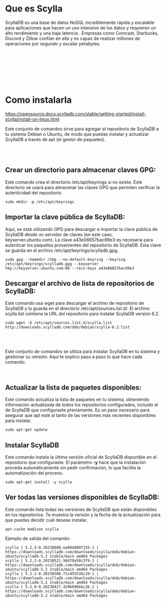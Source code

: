 # Que es Scylla

ScyllaDB es una base de datos NoSQL increíblemente rápida y escalable para aplicaciones que hacen un uso intensivo de los datos y requieren un alto rendimiento y una baja latencia . Empresas como Comcast, Starbucks, Discord y Zillow confían en ella y es capaz de realizar millones de operaciones por segundo y escalar petabytes.


<br>
<br>
<br>
<br>
<br>
<br>

# Como instalarla

https://opensource.docs.scylladb.com/stable/getting-started/install-scylla/install-on-linux.html

Este conjunto de comandos sirve para agregar el repositorio de ScyllaDB a tu sistema Debian o Ubuntu, de modo que puedas instalar y actualizar ScyllaDB a través de apt (el gestor de paquetes).

<br>
<br>


## Crear un directorio para almacenar claves GPG:

Este comando crea el directorio /etc/apt/keyrings si no existe. Este directorio se usará para almacenar las claves GPG que permiten verificar la autenticidad del repositorio.

```
sudo mkdir -p /etc/apt/keyrings
```


## Importar la clave pública de ScyllaDB:

Aquí, se está utilizando GPG para descargar e importar la clave pública de ScyllaDB desde un servidor de claves (en este caso, keyserver.ubuntu.com). La clave a43e06657bac99e3 es necesaria para autenticar los paquetes provenientes del repositorio de ScyllaDB. Esta clave se guarda en el archivo /etc/apt/keyrings/scylladb.gpg.

```
sudo gpg --homedir /tmp --no-default-keyring --keyring /etc/apt/keyrings/scylladb.gpg --keyserver hkp://keyserver.ubuntu.com:80 --recv-keys a43e06657bac99e3

```

## Descargar el archivo de lista de repositorios de ScyllaDB:

Este comando usa wget para descargar el archivo de repositorio de ScyllaDB y lo guarda en el directorio /etc/apt/sources.list.d/. El archivo scylla.list contiene la URL del repositorio para instalar ScyllaDB versión 6.2.

```
sudo wget -O /etc/apt/sources.list.d/scylla.list http://downloads.scylladb.com/deb/debian/scylla-6.2.list
```


<br>
<br>


Este conjunto de comandos se utiliza para instalar ScyllaDB en tu sistema y gestionar su versión. Aquí te explico paso a paso lo que hace cada comando:

<br>


## Actualizar la lista de paquetes disponibles:

Este comando actualiza la lista de paquetes en tu sistema, obteniendo información actualizada de todos los repositorios configurados, incluido el de ScyllaDB que configuraste previamente. Es un paso necesario para asegurar que apt esté al tanto de las versiones más recientes disponibles para instalar.

```
sudo apt-get update
```


## Instalar ScyllaDB

Este comando instala la última versión oficial de ScyllaDB disponible en el repositorio que configuraste. El parámetro **-y** hace que la instalación proceda automáticamente sin pedir confirmación, lo que facilita la automatización del proceso.

```
sudo apt-get install -y scylla
```

## Ver todas las versiones disponibles de ScyllaDB:

Este comando lista todas las versiones de ScyllaDB que están disponibles en los repositorios. Te muestra la versión y la fecha de la actualización para que puedas decidir cuál deseas instalar.

```
apt-cache madison scylla
```

Ejemplo de salida del comando:

```
scylla | 5.2.3-0.20230608.ea08d409f155-1 | https://downloads.scylladb.com/downloads/scylla/deb/debian-ubuntu/scylladb-5.2 stable/main amd64 Packages
scylla | 5.2.2-0.20230521.9dd70a58c3f9-1 | https://downloads.scylladb.com/downloads/scylla/deb/debian-ubuntu/scylladb-5.2 stable/main amd64 Packages
scylla | 5.2.1-0.20230508.f1c45553bc29-1 | https://downloads.scylladb.com/downloads/scylla/deb/debian-ubuntu/scylladb-5.2 stable/main amd64 Packages
scylla | 5.2.0-0.20230427.429b696bbc1b-1 | https://downloads.scylladb.com/downloads/scylla/deb/debian-ubuntu/scylladb-5.2 stable/main amd64 Packages
```















